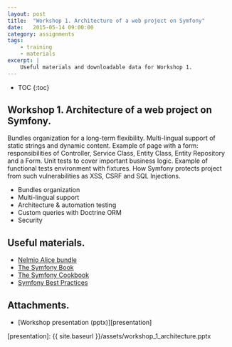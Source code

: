 ```yaml
---
layout: post
title:  "Workshop 1. Architecture of a web project on Symfony"
date:   2015-05-14 09:00:00
category: assignments
tags:
    - training
    - materials
excerpt: |
    Useful materials and downloadable data for Workshop 1.
---
```

* TOC
{:toc}

## Workshop 1. Architecture of a web project on Symfony.

Bundles organization for a long-term flexibility. Multi-lingual support of static strings and dynamic content.
Example of page with a form: responsibilities of Controller, Service Class, Entity Class, Entity Repository and a Form.
Unit tests to cover important business logic. Example of functional tests environment with fixtures.
How Symfony protects project from such vulnerabilities as XSS, CSRF and SQL Injections.

* Bundles organization
* Multi-lingual support
* Architecture & automation testing
* Custom queries with Doctrine ORM
* Security

## Useful materials.

* [Nelmio Alice bundle][alice]
* [The Symfony Book][sf-book]
* [The Symfony Cookbook][sf-cookbook]
* [Symfony Best Practices][sf-best-practices]

## Attachments.

* [Workshop presentation (pptx)][presentation]

[alice]:                https://github.com/hautelook/AliceBundle
[sf-book]:              http://symfony.com/doc/current/book/index.html
[sf-cookbook]:          http://symfony.com/doc/current/cookbook/index.html
[sf-best-practices]:    http://symfony.com/doc/current/best_practices/index.html
[presentation]:         {{ site.baseurl }}/assets/workshop_1_architecture.pptx